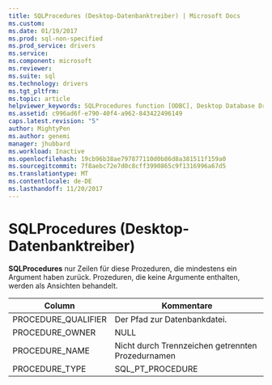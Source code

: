 ```yaml
---
title: SQLProcedures (Desktop-Datenbanktreiber) | Microsoft Docs
ms.custom: 
ms.date: 01/19/2017
ms.prod: sql-non-specified
ms.prod_service: drivers
ms.service: 
ms.component: microsoft
ms.reviewer: 
ms.suite: sql
ms.technology: drivers
ms.tgt_pltfrm: 
ms.topic: article
helpviewer_keywords: SQLProcedures function [ODBC], Desktop Database Drivers
ms.assetid: c996ad6f-e790-40f4-a962-843422496149
caps.latest.revision: "5"
author: MightyPen
ms.author: genemi
manager: jhubbard
ms.workload: Inactive
ms.openlocfilehash: 19cb96b38ae797877110d0b86d8a381511f159a0
ms.sourcegitcommit: 7f8aebc72e7d0c8cff3990865c9f1316996a67d5
ms.translationtype: MT
ms.contentlocale: de-DE
ms.lasthandoff: 11/20/2017
---
```

# <a name="sqlprocedures-desktop-database-drivers"></a>SQLProcedures (Desktop-Datenbanktreiber)
**SQLProcedures** nur Zeilen für diese Prozeduren, die mindestens ein Argument haben zurück. Prozeduren, die keine Argumente enthalten, werden als Ansichten behandelt.  
  
|Column|Kommentare|  
|------------|--------------|  
|PROCEDURE_QUALIFIER|Der Pfad zur Datenbankdatei.|  
|PROCEDURE_OWNER|NULL|  
|PROCEDURE_NAME|Nicht durch Trennzeichen getrennten Prozedurnamen|  
|PROCEDURE_TYPE|SQL_PT_PROCEDURE|
